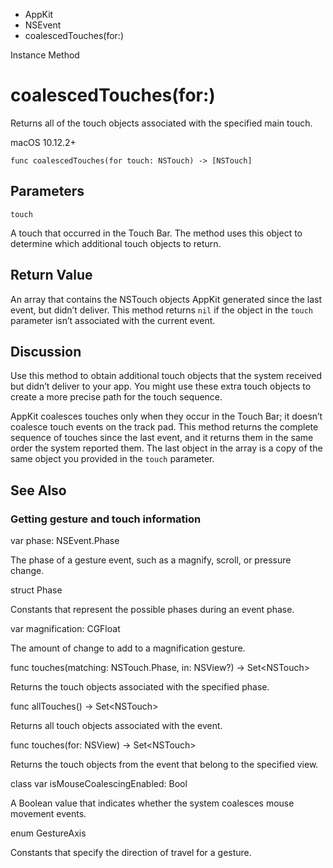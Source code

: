 

- AppKit
- NSEvent
-  coalescedTouches(for:) 

Instance Method

# coalescedTouches(for:)

Returns all of the touch objects associated with the specified main touch.

macOS 10.12.2+

``` source
func coalescedTouches(for touch: NSTouch) -> [NSTouch]
```

## Parameters 

`touch`  

A touch that occurred in the Touch Bar. The method uses this object to determine which additional touch objects to return.

## Return Value

An array that contains the NSTouch objects AppKit generated since the last event, but didn’t deliver. This method returns `nil` if the object in the `touch` parameter isn’t associated with the current event.

## Discussion

Use this method to obtain additional touch objects that the system received but didn’t deliver to your app. You might use these extra touch objects to create a more precise path for the touch sequence.

AppKit coalesces touches only when they occur in the Touch Bar; it doesn’t coalesce touch events on the track pad. This method returns the complete sequence of touches since the last event, and it returns them in the same order the system reported them. The last object in the array is a copy of the same object you provided in the `touch` parameter.

## See Also

### Getting gesture and touch information

var phase: NSEvent.Phase

The phase of a gesture event, such as a magnify, scroll, or pressure change.

struct Phase

Constants that represent the possible phases during an event phase.

var magnification: CGFloat

The amount of change to add to a magnification gesture.

func touches(matching: NSTouch.Phase, in: NSView?) -> Set&lt;NSTouch>

Returns the touch objects associated with the specified phase.

func allTouches() -> Set&lt;NSTouch>

Returns all touch objects associated with the event.

func touches(for: NSView) -> Set&lt;NSTouch>

Returns the touch objects from the event that belong to the specified view.

class var isMouseCoalescingEnabled: Bool

A Boolean value that indicates whether the system coalesces mouse movement events.

enum GestureAxis

Constants that specify the direction of travel for a gesture.

